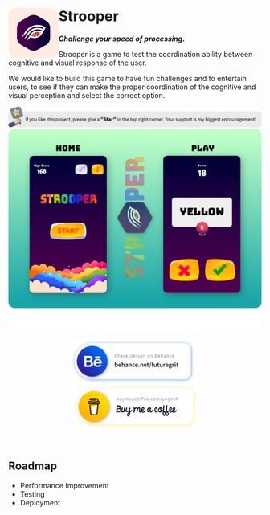 # Strooper <img align="left" src="media/logo.png">
***Challenge your speed of processing.***

Strooper is a game to test the coordination ability between cognitive and visual response of the user.


We would like to build this game to have fun challenges and to entertain users, to see if they can make the proper coordination of the cognitive and visual perception and select the correct option.

![Give star to repo](media/give_star_to_repo.svg)
![App Screenshot](media/screenshot.svg)

<p align="center">
  <a href="https://www.behance.net/futuregrit"> <img align="center" src="media/behance.svg" height="90"></a> &nbsp; 
  <a href="https://www.buymeacoffee.com/yogesh"> <img align="center" src="media/buy-me-coffee.svg" height="90"></a>
</p>
<br>

## Roadmap
* Performance Improvement
* Testing
* Deployment
